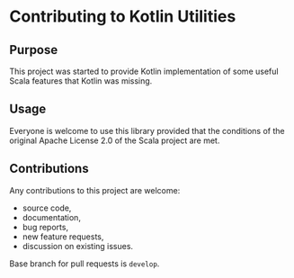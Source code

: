 # Contributing to Kotlin Utilities

## Purpose

This project was started to provide Kotlin implementation of some useful Scala features
that Kotlin was missing.

## Usage

Everyone is welcome to use this library provided that the conditions of the original
Apache License 2.0 of the Scala project are met.

## Contributions

Any contributions to this project are welcome:

* source code,
* documentation,
* bug reports,
* new feature requests,
* discussion on existing issues.

Base branch for pull requests is `develop`.
